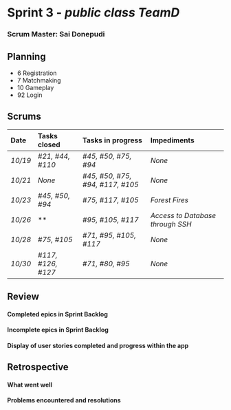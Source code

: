 # Sprint 3 - *public class TeamD*

### Scrum Master: Sai Donepudi

## Planning
- 6 Registration
- 7 Matchmaking
- 10 Gameplay
- 92 Login

## Scrums

| Date | Tasks closed  | Tasks in progress | Impediments |
| :--- | :--- | :--- | :--- |
| *10/19* | *#21, #44, #110* | *#45, #50, #75, #94* | *None* |
| *10/21* | *None* | *#45, #50, #75, #94, #117, #105* | *None* |
| *10/23* | *#45, #50, #94* | *#75, #117, #105* | *Forest Fires* |
| *10/26* | ** | *#95, #105, #117* | *Access to Database through SSH* |
| *10/28* | *#75, #105* | *#71, #95, #105, #117* | *None* |
| *10/30* | *#117, #126, #127* | *#71, #80, #95* | *None* |

## Review

#### Completed epics in Sprint Backlog

#### Incomplete epics in Sprint Backlog 

#### Display of user stories completed and progress within the app

## Retrospective

#### What went well

#### Problems encountered and resolutions
